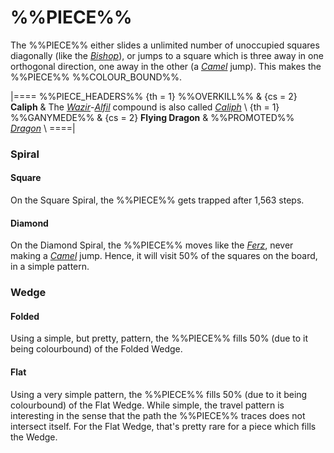 # %%PIECE%%

The %%PIECE%% either slides a unlimited number of unoccupied
squares diagonally (like the [*Bishop*](bishop.html)), or jumps
to a square which is three away in one orthogonal direction,
one away in the other (a [*Camel*](camel.html) jump).
This makes the %%PIECE%% %%COLOUR_BOUND%%.

|====
%%PIECE_HEADERS%%
  {th = 1}  %%OVERKILL%%
& {cs = 2}  **Caliph**
&           The [*Wazir*](wazir.html)-[*Alfil*](alfil.html) compound
            is also called [*Caliph*](caliph.html) \\
  {th = 1}  %%GANYMEDE%%
& {cs = 2}  **Flying Dragon**
&           %%PROMOTED%% [*Dragon*](dragon_a2c.html) \\
====|

### Spiral

#### Square

On the Square Spiral, the %%PIECE%% gets trapped after 1,563 steps.

#### Diamond

On the Diamond Spiral, the %%PIECE%% moves like the [*Ferz*](ferz.html),
never making a [*Camel*](camel.html) jump. Hence, it will visit
50% of the squares on the board, in a simple pattern.

### Wedge

#### Folded

Using a simple, but pretty, pattern, the %%PIECE%% fills 50% 
(due to it being colourbound) of the Folded Wedge.

#### Flat

Using a very simple pattern, the %%PIECE%% fills 50% (due to it
being colourbound) of the Flat Wedge. While simple, the travel pattern
is interesting in the sense that the path the %%PIECE%% traces
does not intersect itself. For the Flat Wedge, that's pretty rare
for a piece which fills the Wedge.
